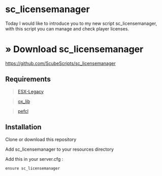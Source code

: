# sc_licensemanager

Today I would like to introduce you to my new script sc_licensemanager, with this script you can manage and check player licenses. 

# » Download sc_licensemanager

https://github.com/ScubeScripts/sc_licensemanager


## Requirements

> [ESX-Legacy](https://github.com/esx-framework/esx-legacy)

> [ox_lib](https://github.com/overextended/ox_lib)

> [pefcl](https://github.com/project-error/pefcl)

## Installation
Clone or download this repository

Add sc_licensemanager to your resources directory

Add this in your server.cfg :
```
ensure sc_licensemanager
```
